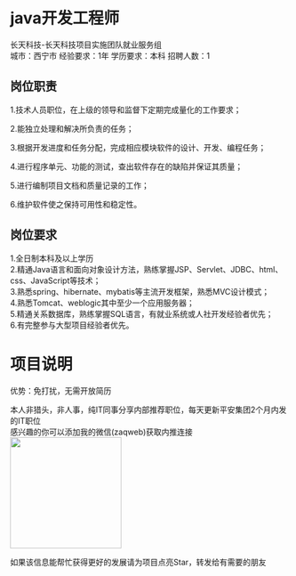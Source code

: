 # java开发工程师
长天科技-长天科技项目实施团队就业服务组  
城市：西宁市 经验要求：1年 学历要求：本科  招聘人数：1

## 岗位职责
1.技术人员职位，在上级的领导和监督下定期完成量化的工作要求；   
   
2.能独立处理和解决所负责的任务；   
   
3.根据开发进度和任务分配，完成相应模块软件的设计、开发、编程任务；   
   
4.进行程序单元、功能的测试，查出软件存在的缺陷并保证其质量；   
   
5.进行编制项目文档和质量记录的工作；   
   
6.维护软件使之保持可用性和稳定性。

## 岗位要求
1.全日制本科及以上学历   
2.精通Java语言和面向对象设计方法，熟练掌握JSP、Servlet、JDBC、html、css、JavaScript等技术；   
3.熟悉spring、hibernate、mybatis等主流开发框架，熟悉MVC设计模式；   
4.熟悉Tomcat、weblogic其中至少一个应用服务器；   
5.精通关系数据库，熟练掌握SQL语言，有就业系统或人社开发经验者优先；   
6.有完整参与大型项目经验者优先。

# 项目说明

优势：免打扰，无需开放简历

本人非猎头，非人事，纯IT同事分享内部推荐职位，每天更新平安集团2个月内发的IT职位  
感兴趣的你可以添加我的微信(zaqweb)获取内推连接  
<img src="https://github.com/zaqweb/PA-IT-JOBS/blob/master/WechatICode.jpeg"  height="200" width="200">

如果该信息能帮忙获得更好的发展请为项目点亮Star，转发给有需要的朋友




